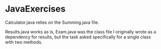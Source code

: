 # JavaExercises

Calculator.java relies on the Summing.java file.
>
Results.java works as is, Exam.java was the class file I originally wrote as a dependency for results, 
but the task asked specifically for a single class with two methods.
